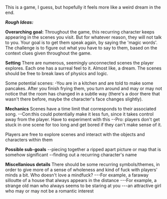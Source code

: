 This is a game, I guess, but hopefully it feels more like a weird dream in the end.

***Rough Ideas:***

**Overarching goal:**
Throughout the game, this recurring character keeps appearing in the scenes you visit. But for whatever reason, they will not talk to you.
Your goal is to get them speak again, by saying the 'magic words'. The challenge is to figure out what you have to say to them, based on the context clues given throughout the game.

**Setting**
There are numerous, seemingly unconnected scenes the player explores. Each one has a surreal feel to it. Almost like, a dream. The scenes should be free to break laws of physics and logic.

Some potential scenes:
-You are in a kitchen and are told to make some pancakes. After you finish frying them, you turn around and may or may not notice that the room has changed in a subtle way (there's a door there that wasn't there before, maybe the character's face changes slightly).

**Mechanics**
Scenes have a time limit that corresponds to their associated song. 
	--Con:this could potentially make it less fun, since it takes control away from the player. Have to experiment with this
	--Pro: players don't get stuck in one scene for too long and get bored if they can't make sense of it.

Players are free to explore scenes and interact with the objects and characters within them


**Possible sub-goals**
--piecing together a ripped apart picture or map that is somehow significant
--finding out a recurring character's name


**Miscellanious details**
There should be some recurring symbols/themes, in order to give more of a sense of wholeness and kind of fuck with players' minds a bit. Who doesn't love a mindfuck?
---For example, a faraway silloutte of a house that always appears in the distance
---For example, a strange old man who always seems to be staring at you
---an attractive girl who may or may not be a romantic interest